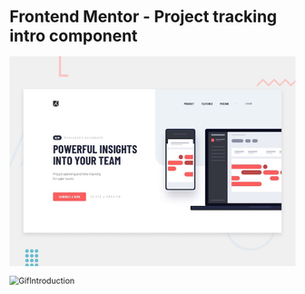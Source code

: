 # Frontend Mentor - Project tracking intro component

![Design preview for the Project tracking intro component coding challenge](./design/desktop-preview.jpg)

![GifIntroduction](https://user-images.githubusercontent.com/62571814/108932167-ae007600-7627-11eb-9895-da9352d0ec4f.gif)
